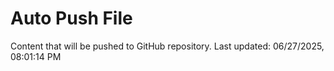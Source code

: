 # Auto Push File

Content that will be pushed to GitHub repository.
Last updated: 06/27/2025, 08:01:14 PM